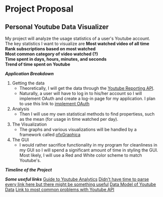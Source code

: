# Project Proposal
## Personal Youtube Data Visualizer
My project will analyze the usage statistics of a user's Youtube account. The key statistics I want to visualize are 
**Most watched video of all time**<br/>
**Rank subscriptions based on most watched**<br/>
**Most common category of video watched (?)**<br/>
**Time spent in days, hours, minutes, and seconds**<br/>
**Trend of time spent on Youtube**<br/>


***Application Breakdown***
1. Getting the data
    * Theoretically, I will get the data through the [Youtube Reporting API](https://developers.google.com/youtube/reporting/). 
    * Naturally, a user will have to log in to his/her account so I will implement OAuth and create a log-in page for my application. I plan to use this link to [implement OAuth](https://developers.google.com/youtube/v3/guides/authentication#OAuth2_Devices_Flow)
2. Analysis
    * Then I will use my own statistical methods to find propertiess, such as the mean (for usage in time watched per day). 
3. The Visualization
    * The graphs and various visualizations will be handled by a framework called [ofxGraphica](https://github.com/jagracar/ofxGrafica)
4. The GUI
    * I would rather sacrifice functionality in my program for cleanliness in my GUI so I will spend a significant amount of time in styling the GUI. Most likely, I will use a Red and White color scheme to match Youtube's. 

***Timeline of the Project***
   
***Some useful links***
[Guide to Youtube Analytics](https://www.singlegrain.com/blog-posts/analytics/complete-guide-to-youtube-analytics/)
[Didn't have time to parse every link here but there might be something useful](https://github.com/uhub/awesome-cpp)
[Data Model of Youtube Data](https://developers.google.com/youtube/analytics/data_model) 
[Link to most common problems with Youtube API](https://stackoverflow.com/questions/tagged/youtube-analytics-api?sort=votes&pageSize=50) 
